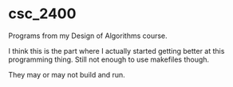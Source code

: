 # csc_2400
Programs from my Design of Algorithms course.

I think this is the part where I actually started getting better at this programming thing. Still not enough to use makefiles though.

They may or may not build and run.
